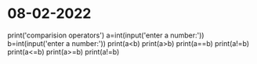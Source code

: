 # 08-02-2022
print('comparision operators') 
a=int(input('enter a number:')) 
b=int(input('enter a number:')) 
print(a<b) 
print(a>b) 
print(a==b)
print(a!=b)
print(a<=b)
print(a>=b)
print(a!=b)
